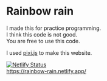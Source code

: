 # Rainbow rain

I made this for practice programming.  
I think this code is not good.  
You are free to use this code.  

I used [pixi.js](https://pixijs.com/) to make this website.

[![Netlify Status](https://api.netlify.com/api/v1/badges/330ea9c1-b1d2-4efb-80e3-80616a23e843/deploy-status)](https://app.netlify.com/sites/rainbow-rain/deploys)  
https://rainbow-rain.netlify.app/

